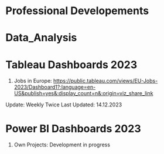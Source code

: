 # Professional Developements

# Data_Analysis

# Tableau Dashboards 2023
1) Jobs in Europe: https://public.tableau.com/views/EU-Jobs-2023/Dashboard1?:language=en-US&publish=yes&:display_count=n&:origin=viz_share_link

Update: Weekly Twice
Last Updated: 14.12.2023

# Power BI Dashboards 2023
1) Own Projects: Development in progress

